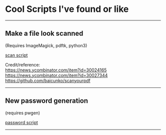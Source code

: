 # Cool Scripts I've found or like
---

## Make a file look scanned
(Requires ImageMagick, pdftk, python3)

[scan script](scripts/scannedlook.sh)

Credit/reference:  
https://news.ycombinator.com/item?id=30024165  
https://news.ycombinator.com/item?id=30027344  
https://github.com/baicunko/scanyourpdf

---

## New password generation
(requires pwgen)

[password script](scripts/newpassword.sh)

---